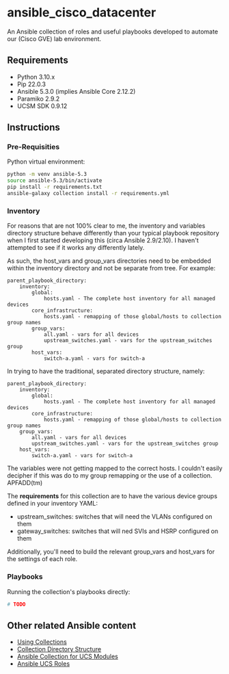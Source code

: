 # ansible_cisco_datacenter

An Ansible collection of roles and useful playbooks developed to automate
our (Cisco GVE) lab environment.

## Requirements
- Python 3.10.x
- Pip 22.0.3
- Ansible 5.3.0 (implies Ansible Core 2.12.2)
- Paramiko 2.9.2
- UCSM SDK 0.9.12

## Instructions

### Pre-Requisities

Python virtual environment:

```bash
python -m venv ansible-5.3
source ansible-5.3/bin/activate
pip install -r requirements.txt
ansible-galaxy collection install -r requirements.yml
```

### Inventory

For reasons that are not 100% clear to me, the inventory and variables
directory structure behave differently than your typical playbook repository
when I first started developing this (circa Ansible 2.9/2.10). I haven't
attempted to see if it works any differently lately.

As such, the host_vars and group_vars directories need to be embedded within
the inventory directory and not be separate from tree.  For example:

```
parent_playbook_directory:
    inventory:
        global:
            hosts.yaml - The complete host inventory for all managed devices
        core_infrastructure:
            hosts.yaml - remapping of those global/hosts to collection group names
        group_vars:
            all.yaml - vars for all devices
            upstream_switches.yaml - vars for the upstream_switches group
        host_vars:
            switch-a.yaml - vars for switch-a
```

In trying to have the traditional, separated directory structure, namely:

```
parent_playbook_directory:
    inventory:
        global:
            hosts.yaml - The complete host inventory for all managed devices
        core_infrastructure:
            hosts.yaml - remapping of those global/hosts to collection group names
    group_vars:
        all.yaml - vars for all devices
        upstream_switches.yaml - vars for the upstream_switches group
    host_vars:
        switch-a.yaml - vars for switch-a
```

The variables were not getting mapped to the correct hosts. I couldn't easily
decipher if this was do to my group remapping or the use of a collection. APFADD(tm)

The **__requirements__** for this collection are to have the various device groups
defined in your inventory YAML:

- upstream_switches: switches that will need the VLANs configured on them
- gateway_switches: switches that will ned SVIs and HSRP configured on them

Additionally, you'll need to build the relevant group_vars and host_vars for the
settings of each role.

### Playbooks

Running the collection's playbooks directly:

```bash
# TODO
```

## Other related Ansible content

- [Using Collections](https://docs.ansible.com/ansible/latest/user_guide/collections_using.html)
- [Collection Directory Structure](https://docs.ansible.com/ansible/latest/dev_guide/developing_collections_structure.html)
- [Ansible Collection for UCS Modules](https://github.com/CiscoDevNet/ansible-ucs)
- [Ansible UCS Roles](https://github.com/CiscoUcs/ansible-role-ucs)
